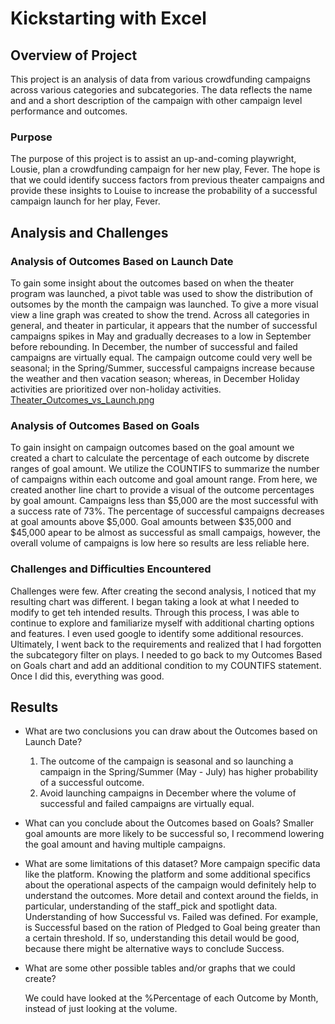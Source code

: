 
# Kickstarting with Excel

## Overview of Project
This project is an analysis of data from various crowdfunding campaigns across various categories and subcategories. The data reflects the name and and a short description of the campaign with other campaign level performance and outcomes.

### Purpose
The purpose of this project is to assist an up-and-coming playwright, Lousie, plan a crowdfunding campaign for her new play, Fever. The hope is that we could identify success factors from previous theater campaigns and provide these insights to Louise to increase the probability of a successful campaign launch for her play, Fever.
## Analysis and Challenges

### Analysis of Outcomes Based on Launch Date
To gain some insight about the outcomes based on when the theater program was launched, a pivot table was used to show the distribution of outsomes by the month the campaign was launched. To give a more visual view a line graph was created to show the trend.
Across all categories in general, and theater in particular, it appears that the number of successful campaigns spikes in May and gradually decreases to a low in September before rebounding.  In December, the number of successful and failed campaigns are virtually equal. The campaign outcome could very well be seasonal; in the Spring/Summer, successful campaigns increase because the weather and then vacation season; whereas, in December Holiday activities are prioritized over non-holiday activities. 
[Theater_Outcomes_vs_Launch.png](https://github.com/ericajackson8/kickstarter-analysis/blob/main/Resources/Theater_Outcomes_vs_Launch.png)

### Analysis of Outcomes Based on Goals
To gain insight on campaign outcomes based on the goal amount we created a chart to calculate the percentage of each outcome by discrete ranges of goal amount.  We utilize the COUNTIFS to summarize the number of campaigns within each outcome and goal amount range. From here, we created another line chart to provide a visual of the outcome percentages by goal amount.
Campaigns less than $5,000 are the most successful with a success rate of 73%. The percentage of successful campaigns decreases at goal amounts above $5,000.  Goal amounts between $35,000 and $45,000 apear to be almost as successful as small campaigs, however, the overall volume of campaigns is low here so results are less reliable here. 
### Challenges and Difficulties Encountered
Challenges were few.  After creating the second analysis, I noticed that my resulting chart was different. I began taking a look at what I needed to modify to get teh intended results.  Through this process, I was able to continue to explore and familiarize myself with additional charting options and features.  I even used google to identify some additional resources.  Ultimately, I went back to the requirements and realized that I had forgotten the subcategory filter on plays. I needed to go back to my Outcomes Based on Goals chart and add an additional condition to my COUNTIFS statement. Once I did this, everything was good.
## Results

- What are two conclusions you can draw about the Outcomes based on Launch Date?
  1. The outcome of the campaign is seasonal and so launching a campaign in the Spring/Summer (May - July) has higher probability of a successful outcome.
  2. Avoid launching campaigns in December where the volume of successful and failed campaigns are virtually equal.

- What can you conclude about the Outcomes based on Goals?
    Smaller goal amounts are more likely to be successful so, I recommend lowering the goal amount and having multiple campaigns.
- What are some limitations of this dataset?
    More campaign specific data like the platform.  Knowing the platform and some additional specifics about the operational aspects of the campaign would definitely help to understand the outcomes.
    More detail and context around the fields, in particular, understanding of the staff_pick and spotlight data.
    Understanding of how Successful vs. Failed was defined.  For example, is Successful based on the ration of Pledged to Goal being greater than a certain threshold.  If so, understanding this detail would be good, because there might be alternative ways to conclude Success.

- What are some other possible tables and/or graphs that we could create?

    We could have looked at the %Percentage of each Outcome by Month, instead of just looking at the volume.
